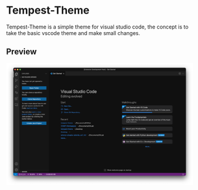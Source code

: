 # Tempest-Theme

Tempest-Theme is a simple theme for visual studio code, the concept is to take the basic vscode theme and make small changes.

## Preview

![alt text](src/preview.png)